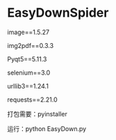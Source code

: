 # EasyDownSpider

image==1.5.27

img2pdf==0.3.3

Pyqt5==5.11.3

selenium==3.0

urllib3==1.24.1

requests==2.21.0



打包需要：pyinstaller



运行：python EasyDown.py